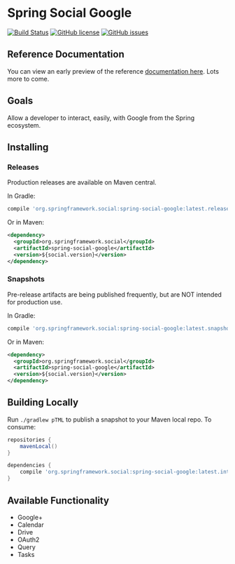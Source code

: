 # Spring Social Google

[![Build Status](https://travis-ci.org/spring-social-google/spring-social-google.svg?branch=master)](https://travis-ci.org/spring-social-google/spring-social-google)
[![GitHub license](https://img.shields.io/badge/license-Apache%202-blue.svg?style=plastic)](https://raw.githubusercontent.com/spring-social-google/spring-social-google/master/LICENSE)
[![GitHub issues](https://img.shields.io/github/issues/spring-social-google/spring-social-google.svg?style=plastic)](https://github.com/spring-social-google/spring-social-google/issues)

## Reference Documentation

You can view an early preview of the reference [documentation here](https://spring-social-google.github.io/spring-social-google/). Lots more to come.

## Goals

Allow a developer to interact, easily, with Google from the Spring ecosystem.

## Installing

### Releases

Production releases are available on Maven central.

In Gradle:

```groovy
compile 'org.springframework.social:spring-social-google:latest.release'
```

Or in Maven:

```xml
<dependency>
  <groupId>org.springframework.social</groupId>
  <artifactId>spring-social-google</artifactId>
  <version>${social.version}</version>
</dependency>
```

### Snapshots

Pre-release artifacts are being published frequently, but are NOT intended for production use.

In Gradle:

```groovy
compile 'org.springframework.social:spring-social-google:latest.snapshot'
```

Or in Maven:

```xml
<dependency>
  <groupId>org.springframework.social</groupId>
  <artifactId>spring-social-google</artifactId>
  <version>${social.version}</version>
</dependency>
```

## Building Locally

Run `./gradlew pTML` to publish a snapshot to your Maven local repo. To consume:

```groovy
repositories {
    mavenLocal()
}

dependencies {
    compile 'org.springframework.social:spring-social-google:latest.integration'
}
```

## Available Functionality

* Google+
* Calendar
* Drive
* OAuth2
* Query
* Tasks
